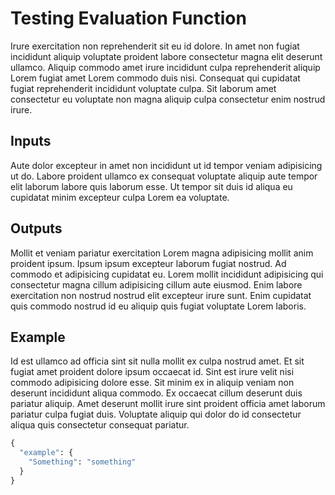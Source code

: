 # Testing Evaluation Function
Irure exercitation non reprehenderit sit eu id dolore. In amet non fugiat incididunt aliquip voluptate proident labore consectetur magna elit deserunt ullamco. Aliquip commodo amet irure incididunt culpa reprehenderit aliquip Lorem fugiat amet Lorem commodo duis nisi. Consequat qui cupidatat fugiat reprehenderit incididunt voluptate culpa. Sit laborum amet consectetur eu voluptate non magna aliquip culpa consectetur enim nostrud irure.

## Inputs
Aute dolor excepteur in amet non incididunt ut id tempor veniam adipisicing ut do. Labore proident ullamco ex consequat voluptate aliquip aute tempor elit laborum labore quis laborum esse. Ut tempor sit duis id aliqua eu cupidatat minim excepteur culpa Lorem ea voluptate.

## Outputs
Mollit et veniam pariatur exercitation Lorem magna adipisicing mollit anim proident ipsum. Ipsum ipsum excepteur laborum fugiat nostrud. Ad commodo et adipisicing cupidatat eu. Lorem mollit incididunt adipisicing qui consectetur magna cillum adipisicing cillum aute eiusmod. Enim labore exercitation non nostrud nostrud elit excepteur irure sunt. Enim cupidatat quis commodo nostrud id eu aliquip quis fugiat voluptate Lorem laboris.

## Example 
Id est ullamco ad officia sint sit nulla mollit ex culpa nostrud amet. Et sit fugiat amet proident dolore ipsum occaecat id. Sint est irure velit nisi commodo adipisicing dolore esse. Sit minim ex in aliquip veniam non deserunt incididunt aliqua commodo. Ex occaecat cillum deserunt duis pariatur aliquip. Amet deserunt mollit irure sint proident officia amet laborum pariatur culpa fugiat duis. Voluptate aliquip qui dolor do id consectetur aliqua quis consectetur consequat pariatur.

```python
{
  "example": {
    "Something": "something"
  }
}
```